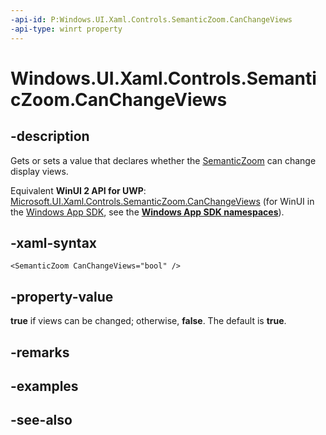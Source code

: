 ```yaml
---
-api-id: P:Windows.UI.Xaml.Controls.SemanticZoom.CanChangeViews
-api-type: winrt property
---
```


<!-- Property syntax
public bool CanChangeViews { get;  set; }
-->

# Windows.UI.Xaml.Controls.SemanticZoom.CanChangeViews

## -description
Gets or sets a value that declares whether the [SemanticZoom](semanticzoom.md) can change display views.

Equivalent **WinUI 2 API for UWP**: [Microsoft.UI.Xaml.Controls.SemanticZoom.CanChangeViews](/windows/winui/api/microsoft.ui.xaml.controls.semanticzoom.canchangeviews) (for WinUI in the [Windows App SDK](/windows/apps/windows-app-sdk/), see the **[Windows App SDK namespaces](/windows/windows-app-sdk/api/winrt/)**).

## -xaml-syntax
```xaml
<SemanticZoom CanChangeViews="bool" />
```


## -property-value
**true** if views can be changed; otherwise, **false**. The default is **true**. 
<!--Seems like gets set to true via many UI event handlers. What is scenario for setting false or why does it ever get false? Locked because of data population?-->

## -remarks

## -examples

## -see-also
